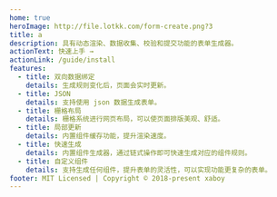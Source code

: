 ```yaml
---
home: true
heroImage: http://file.lotkk.com/form-create.png?3
title: a
description: 具有动态渲染、数据收集、校验和提交功能的表单生成器。
actionText: 快速上手 →
actionLink: /guide/install
features:
  - title: 双向数据绑定
    details: 生成规则变化后，页面会实时更新。
  - title: JSON
    details: 支持使用 json 数据生成表单。
  - title: 栅格布局
    details: 栅格系统进行网页布局，可以使页面排版美观、舒适。
  - title: 局部更新
    details: 内置组件缓存功能，提升渲染速度。
  - title: 快速生成
    details: 内置组件生成器，通过链式操作即可快速生成对应的组件规则。
  - title: 自定义组件
    details: 支持生成任何组件，提升表单的灵活性，可以实现功能更复杂的表单。
footer: MIT Licensed | Copyright © 2018-present xaboy
---
```

<style>
.home .hero .description {font-size: 1.3rem !important;}
</style>
